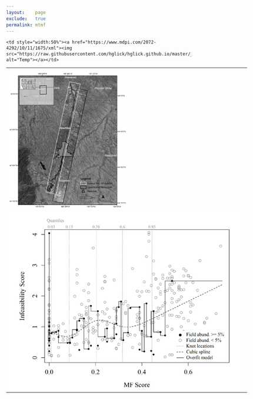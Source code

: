 ```yaml
---
layout:    page
exclude:   true
permalink: mtmf
---
```


<table style="width:130%">
  <tr>
	<th></th>
  </tr>
  <tr>
  
    <td style="width:50%"><a href="https://www.mdpi.com/2072-4292/10/11/1675/xml"><img src="https://raw.githubusercontent.com/hglick/hglick.github.io/master/_images/Large/Routh_et_al_2018.png" alt="Temp"></a></td>
  </tr>
  <tr>
    <td><img src="https://raw.githubusercontent.com/hglick/hglick.github.io/master/_images/Large/MTMF_Figure_3.png" width="50%" align="left"></td>
  </tr>
  <tr>
    <td><img src="https://raw.githubusercontent.com/hglick/hglick.github.io/master/_images/Large/MTMF_Figure_4.png" width="100%" align="left"></td>
  </tr>
</table>
  





   

